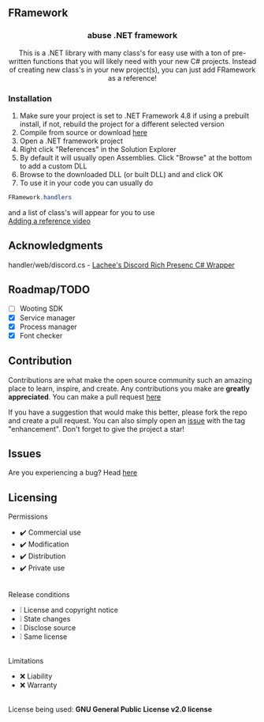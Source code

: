 ## FRamework 
<div align="center">
  <h3 align="center">abuse .NET framework</h3>
  <p align="center">
    This is a .NET library with many class's for easy use with a ton of pre-written functions that you will likely need with your new C# projects. Instead of creating new class's in your new project(s), you can just add FRamework as a reference!
  </p>
</div>

### Installation
1. Make sure your project is set to .NET Framework 4.8 if using a prebuilt install, if not, rebuild the project for a different selected version
2. Compile from source or download <a href="https://github.com/abusedev/FRamework/releases">here</a>
3. Open a .NET framework project
4. Right click "References" in the Solution Explorer
5. By default it will usually open Assemblies. Click "Browse" at the bottom to add a custom DLL
6. Browse to the downloaded DLL (or built DLL) and and click OK
7. To use it in your code you can usually do
```c#
FRamework.handlers
```
and a list of class's will appear for you to use </br>
<a href="https://youtu.be/LuDCJ90igrg?si=ekxHd3GobqpwGA9B&t=3">Adding a reference video</a>

## Acknowledgments
<div>
    handler/web/discord.cs - <a href="https://github.com/Lachee/discord-rpc-csharp">Lachee's Discord Rich Presenc C# Wrapper</a>
    <br>
</div>

## Roadmap/TODO
- [ ] Wooting SDK
- [x] Service manager
- [x] Process manager
- [x] Font checker

## Contribution
Contributions are what make the open source community such an amazing place to learn, inspire, and create. Any contributions you make are **greatly appreciated**. You can make a pull request [here](https://github.com/abusedev/FRamework/pulls)

If you have a suggestion that would make this better, please fork the repo and create a pull request. You can also simply open an [issue](https://github.com/abusedev/FRamework/issues) with the tag "enhancement".
Don't forget to give the project a star!

## Issues
Are you experiencing a bug? Head [here](https://github.com/abusedev/FRamework/issues)

## Licensing 
Permissions
* ✔️ Commercial use
* ✔️ Modification
* ✔️ Distribution
* ✔️ Private use
<br></br>

Release conditions
* ❕ License and copyright notice
* ❕ State changes
* ❕ Disclose source
* ❕ Same license
<br></br>

Limitations
* ❌ Liability
* ❌ Warranty
<br></br>

License being used: **GNU General Public License v2.0 license**
